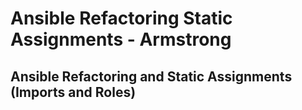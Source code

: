 # Ansible Refactoring Static Assignments - Armstrong

## Ansible Refactoring and Static Assignments (Imports and Roles)
